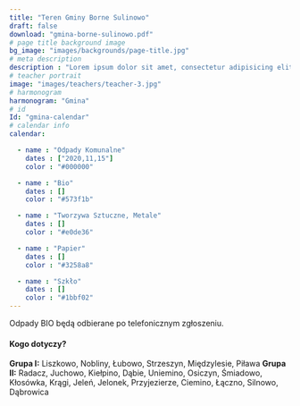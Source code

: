 ```yaml
---
title: "Teren Gminy Borne Sulinowo"
draft: false
download: "gmina-borne-sulinowo.pdf"
# page title background image
bg_image: "images/backgrounds/page-title.jpg"
# meta description
description : "Lorem ipsum dolor sit amet, consectetur adipisicing elit, sed do eiusmod tempor incididunt ut labore. dolore magna aliqua. Ut enim ad minim veniam, quis nostrud."
# teacher portrait
image: "images/teachers/teacher-3.jpg"
# harmonogram
harmonogram: "Gmina"
# id
Id: "gmina-calendar"
# calendar info
calendar:

  - name : "Odpady Komunalne"
    dates : ["2020,11,15"]
    color : "#000000"

  - name : "Bio"
    dates : []
    color : "#573f1b"

  - name : "Tworzywa Sztuczne, Metale"
    dates : []
    color : "#e0de36"

  - name : "Papier"
    dates : []
    color : "#3258a8"

  - name : "Szkło"
    dates : []
    color : "#1bbf02"
---
```


Odpady BIO będą odbierane po telefonicznym zgłoszeniu.

#### Kogo dotyczy?

**Grupa I:** Liszkowo, Nobliny, Łubowo, Strzeszyn, Międzylesie, Piława
**Grupa II:** Radacz, Juchowo, Kiełpino, Dąbie, Uniemino, Osiczyn, Śmiadowo, Kłosówka, Krągi, Jeleń, Jelonek, Przyjezierze, Ciemino, Łączno, Silnowo, Dąbrowica